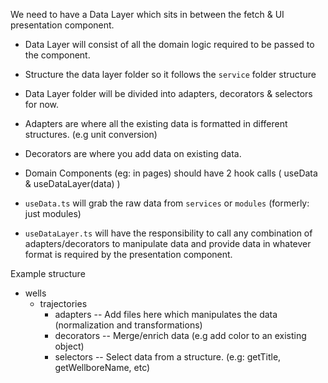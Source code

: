 We need to have a Data Layer which sits in between the fetch & UI presentation component.

- Data Layer will consist of all the domain logic required to be passed to the component.
- Structure the data layer folder so it follows the `service` folder structure
- Data Layer folder will be divided into adapters, decorators & selectors for now.

- Adapters are where all the existing data is formatted in different structures. (e.g unit conversion)
- Decorators are where you add data on existing data.

- Domain Components (eg: in pages) should have 2 hook calls ( useData & useDataLayer(data) )
- `useData.ts` will grab the raw data from `services` or `modules` (formerly: just modules)
- `useDataLayer.ts` will have the responsibility to call any combination of adapters/decorators to manipulate data and provide data in whatever format is required by the presentation component.

Example structure

- wells
  - trajectories
    - adapters
      -- Add files here which manipulates the data (normalization and transformations)
    - decorators
      -- Merge/enrich data (e.g add color to an existing object)
    - selectors
      -- Select data from a structure. (e.g: getTitle, getWellboreName, etc)
